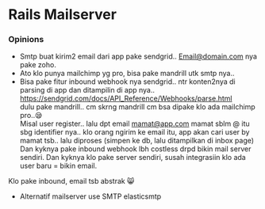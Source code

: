 # Rails Mailserver

### Opinions

* Smtp buat kirim2 email dari app pake sendgrid..
Email@domain.com nya pake zoho.
* Ato klo punya mailchimp yg pro, bisa pake mandrill utk smtp nya..
* Bisa pake fitur inbound webhook nya sendgrid.. ntr konten2nya di parsing di app dan ditampilin di app nya..
https://sendgrid.com/docs/API_Reference/Webhooks/parse.html                         
dulu pake mandrill.. cm skrng mandrill cm bsa dipake klo ada mailchimp pro..😪                         
Misal user register.. lalu dpt email mamat@app.com
mamat sblm @ itu sbg identifier nya.. klo orang ngirim ke email itu, app akan cari user by mamat tsb.. lalu diproses (simpen ke db, lalu ditampilkan di inbox page)                         
Dan kyknya pake inbound webhook lbh costless drpd bikin mail server sendiri. Dan kyknya klo pake server sendiri, susah integrasiin klo ada user baru = bikin email.

Klo pake inbound, email tsb abstrak 😸

* Alternatif mailserver use SMTP elasticsmtp

